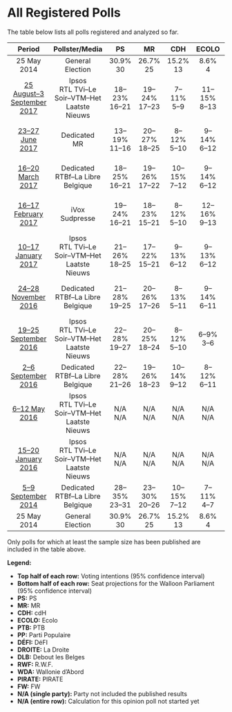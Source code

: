 # All Registered Polls

The table below lists all polls registered and analyzed so far.

| Period     | Pollster/Media   | PS | MR | CDH | ECOLO | PTB | PP | DÉFI | DROITE | DLB | RWF | WDA | PIRATE | FW |
|:----------:|:----------------:|:--:|:--:|:--:|:--:|:--:|:--:|:--:|:--:|:--:|:--:|:--:|:--:|:--:|
| 25 May 2014 | General Election | 30.9% <br> 30 | 26.7% <br> 25 | 15.2% <br> 13 | 8.6% <br> 4 | 5.8% <br> 2 | 4.9% <br> 1 | 2.5% <br> 0 | 1.4% <br> 0 | 0.8% <br> 0 | 0.5% <br> 0 | 0.4% <br> 0 | 0.2% <br> 0 | 0.1% <br> 0 |
| [25 August–3 September 2017](2017-09-03-Ipsos.html) | Ipsos <br> RTL TVi–Le Soir–VTM–Het Laatste Nieuws | 18–23% <br> 16–21 | 19–24% <br> 17–23 | 7–11% <br> 5–9 | 11–15% <br> 8–13 | 15–20% <br> 13–18 | 3–6% <br> 0–3 | 5–8% <br> 1–5 | 1–3% <br> 0 | N/A <br> N/A | N/A <br> N/A | N/A <br> N/A | N/A <br> N/A | N/A <br> N/A |
| [23–27 June 2017](2017-06-27-Dedicated.html) | Dedicated <br> MR | 13–19% <br> 11–16 | 20–27% <br> 18–25 | 8–12% <br> 5–10 | 9–14% <br> 6–12 | 22–29% <br> 19–24 | N/A <br> N/A | 3–6% <br> 0–2 | N/A <br> N/A | N/A <br> N/A | N/A <br> N/A | N/A <br> N/A | N/A <br> N/A | N/A <br> N/A |
| [16–20 March 2017](2017-03-20-Dedicated.html) | Dedicated <br> RTBf–La Libre Belgique | 18–25% <br> 16–21 | 19–26% <br> 17–22 | 10–15% <br> 7–12 | 9–14% <br> 6–12 | 17–23% <br> 15–20 | 1–4% <br> 0 | 1–4% <br> 0 | 2–4% <br> 0 | N/A <br> N/A | 0–1% <br> 0 | 1–3% <br> 0–1 | 0–1% <br> 0 | 1–3% <br> 0 |
| [16–17 February 2017](2017-02-17-IVox.html) | iVox <br> Sudpresse | 19–24% <br> 16–21 | 18–23% <br> 15–21 | 8–12% <br> 5–10 | 12–16% <br> 9–13 | 15–20% <br> 12–17 | 5–9% <br> 2–6 | 3–6% <br> 0–2 | N/A <br> N/A | N/A <br> N/A | N/A <br> N/A | N/A <br> N/A | N/A <br> N/A | N/A <br> N/A |
| [10–17 January 2017](2017-01-17-Ipsos.html) | Ipsos <br> RTL TVi–Le Soir–VTM–Het Laatste Nieuws | 21–26% <br> 18–25 | 17–22% <br> 15–21 | 9–13% <br> 6–12 | 9–13% <br> 6–12 | 14–19% <br> 11–16 | 4–7% <br> 0–4 | 2–4% <br> 0 | 3–5% <br> 0–2 | N/A <br> N/A | N/A <br> N/A | N/A <br> N/A | N/A <br> N/A | N/A <br> N/A |
| [24–28 November 2016](2016-11-28-Dedicated.html) | Dedicated <br> RTBf–La Libre Belgique | 21–28% <br> 19–25 | 20–26% <br> 17–26 | 8–13% <br> 5–11 | 9–14% <br> 6–11 | 14–20% <br> 10–17 | 3–7% <br> 0–4 | 2–4% <br> 0 | 1–4% <br> 0 | N/A <br> N/A | 0–2% <br> 0 | 0–1% <br> 0 | 0–2% <br> 0–1 | 1–3% <br> 0 |
| [19–25 September 2016](2016-09-25-Ipsos.html) | Ipsos <br> RTL TVi–Le Soir–VTM–Het Laatste Nieuws | 22–28% <br> 19–27 | 20–25% <br> 18–24 | 8–12% <br> 5–10 | 6–9% <br> 3–6 | 14–19% <br> 11–16 | 5–8% <br> 1–5 | 2–4% <br> 0 | 3–6% <br> 0–4 | N/A <br> N/A | N/A <br> N/A | N/A <br> N/A | N/A <br> N/A | N/A <br> N/A |
| [2–6 September 2016](2016-09-06-Dedicated.html) | Dedicated <br> RTBf–La Libre Belgique | 22–28% <br> 21–26 | 19–26% <br> 18–23 | 10–14% <br> 9–12 | 8–12% <br> 6–11 | 12–17% <br> 9–13 | 3–7% <br> 0–4 | 2–4% <br> 0 | 2–4% <br> 0 | N/A <br> N/A | 0–2% <br> 0 | 1–4% <br> 0–2 | 0–2% <br> 0–1 | 1–2% <br> 0 |
| [6–12 May 2016](2016-05-12-Ipsos.html) | Ipsos <br> RTL TVi–Le Soir–VTM–Het Laatste Nieuws | N/A <br> N/A | N/A <br> N/A | N/A <br> N/A | N/A <br> N/A | N/A <br> N/A | N/A <br> N/A | N/A <br> N/A | N/A <br> N/A | N/A <br> N/A | N/A <br> N/A | N/A <br> N/A | N/A <br> N/A | N/A <br> N/A |
| [15–20 January 2016](2016-01-20-Ipsos.html) | Ipsos <br> RTL TVi–Le Soir–VTM–Het Laatste Nieuws | N/A <br> N/A | N/A <br> N/A | N/A <br> N/A | N/A <br> N/A | N/A <br> N/A | N/A <br> N/A | N/A <br> N/A | N/A <br> N/A | N/A <br> N/A | N/A <br> N/A | N/A <br> N/A | N/A <br> N/A | N/A <br> N/A |
| [5–9 September 2014](2014-09-09-Dedicated.html) | Dedicated <br> RTBf–La Libre Belgique | 28–35% <br> 23–31 | 23–30% <br> 20–26 | 10–15% <br> 7–12 | 7–11% <br> 4–7 | 6–10% <br> 4–8 | 4–7% <br> 0–4 | 1–3% <br> 0 | 1–3% <br> 0 | 0–2% <br> 0 | 0–1% <br> 0 | 0–2% <br> 0 | 1–2% <br> 0–2 | 0–2% <br> 0 |
| 25 May 2014 | General Election | 30.9% <br> 30 | 26.7% <br> 25 | 15.2% <br> 13 | 8.6% <br> 4 | 5.8% <br> 2 | 4.9% <br> 1 | 2.5% <br> 0 | 1.4% <br> 0 | 0.8% <br> 0 | 0.5% <br> 0 | 0.4% <br> 0 | 0.2% <br> 0 | 0.1% <br> 0 |

Only polls for which at least the sample size has been published are included in the table above.

**Legend:**
+ **Top half of each row:** Voting intentions (95% confidence interval)
+ **Bottom half of each row:** Seat projections for the Walloon Parliament (95% confidence interval)
+ **PS:** PS
+ **MR:** MR
+ **CDH:** cdH
+ **ECOLO:** Ecolo
+ **PTB:** PTB
+ **PP:** Parti Populaire
+ **DÉFI:** DéFI
+ **DROITE:** La Droite
+ **DLB:** Debout les Belges
+ **RWF:** R.W.F.
+ **WDA:** Wallonie d’Abord
+ **PIRATE:** PIRATE
+ **FW:** FW
+ **N/A (single party):** Party not included the published results
+ **N/A (entire row):** Calculation for this opinion poll not started yet

